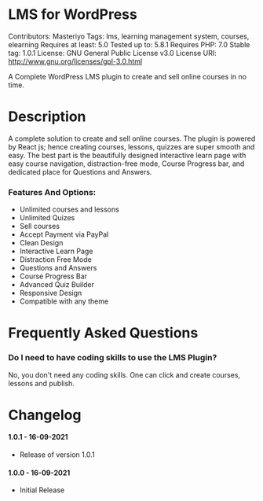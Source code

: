 # LMS for WordPress
Contributors: Masteriyo
Tags: lms, learning management system, courses, elearning
Requires at least: 5.0
Tested up to: 5.8.1
Requires PHP: 7.0
Stable tag: 1.0.1
License: GNU General Public License v3.0
License URI: http://www.gnu.org/licenses/gpl-3.0.html

A Complete WordPress LMS plugin to create and sell online courses in no time.

# Description

A complete solution to create and sell online courses. The plugin is powered by React js; hence creating courses, lessons, quizzes are super smooth and easy. The best part is the beautifully designed interactive learn page with easy course navigation, distraction-free mode, Course Progress bar, and dedicated place for Questions and Answers.

### Features And Options:

* Unlimited courses and lessons
* Unlimited Quizes
* Sell courses
* Accept Payment via PayPal
* Clean Design
* Interactive Learn Page
* Distraction Free Mode
* Questions and Answers
* Course Progress Bar
* Advanced Quiz Builder
* Responsive Design
* Compatible with any theme


# Frequently Asked Questions

### Do I need to have coding skills to use the LMS Plugin?

No, you don't need any coding skills. One can click and create courses, lessons and publish.

# Changelog
#### 1.0.1 - 16-09-2021
* Release of version 1.0.1
#### 1.0.0 - 16-09-2021
* Initial Release
